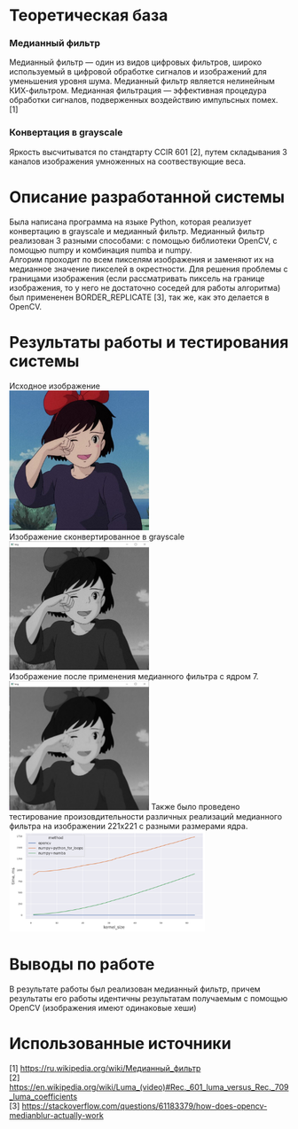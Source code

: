 # Теоретическая база  
### Медианный фильтр  
Медианный фильтр — один из видов цифровых фильтров, широко используемый в цифровой обработке сигналов и изображений для уменьшения уровня шума. Медианный фильтр является нелинейным КИХ-фильтром. Медианная фильтрация — эффективная процедура обработки сигналов, подверженных воздействию импульсных помех. [1]

### Конвертация в grayscale  
Яркость высчитыватся по стандтарту CCIR 601 [2], путем складывания 3 каналов изображения умноженных на соотвествующие веса.  

# Описание разработанной системы
Была написана программа на языке Python, которая реализует конвертацию в grayscale и медианный фильтр. Медианный фильтр реализован 3 разными способами: с помощью библиотеки OpenCV, с помощью numpy и комбинация numba и numpy.  
Алгорим проходит по всем пикселям изображения и заменяют их на медианное значение пикселей в окрестности. Для решения проблемы с границами изображения (если рассматривать пиксель на границе изображения, то у него не достаточно соседей для работы алгоритма) был примененен BORDER_REPLICATE [3], так же, как это делается в OpenCV.
# Результаты работы и тестирования системы
Исходное изображение  
<img src="./3.jpg" width=50% height=50%>   
Изображение сконвертированное в grayscale  
<img src="./img_grayscale.png" width=50% height=50%>   
Изображение после применения медианного фильтра с ядром 7.  
<img src="./img_median_filter_7.png" width=50% height=50%>
Также было проведено тестирование произовдительности различных реализаций медианного фильтра на изображении 221x221 с разными размерами ядра.     
<img src="./figure_1.png" width=70% height=70%> 
# Выводы по работе
В результате работы был реализован медианный фильтр, причем результаты его работы идентичны результатам получаемым с помощью OpenCV (изображения имеют одинаковые хеши)
# Использованные источники
[1] https://ru.wikipedia.org/wiki/Медианный_фильтр  
[2] https://en.wikipedia.org/wiki/Luma_(video)#Rec._601_luma_versus_Rec._709_luma_coefficients  
[3] https://stackoverflow.com/questions/61183379/how-does-opencv-medianblur-actually-work